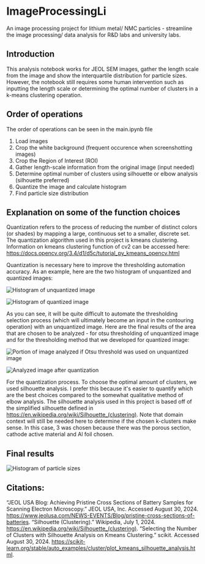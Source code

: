 # ImageProcessingLi
An image processing project for lithium metal/ NMC particles - streamline the image processing/ data analysis for R&D labs and university labs.


## Introduction

This analysis notebook works for JEOL SEM images, gather the length scale from the image and show the interquartile distribution for particle sizes. However, the notebook still requires some human intervention such as inputting the length scale or determining the optimal number of clusters in a k-means clustering operation. 


## Order of operations
The order of operations can be seen in the main.ipynb file
1. Load images
2. Crop the white background (frequent occurence when screenshotting images)
3. Crop the Region of Interest (ROI)
4. Gather length-scale information from the original image (input needed)
5. Determine optimal number of clusters using silhouette or elbow analysis (silhouette preferred)
6. Quantize the image and calculate histogram
7. Find particle size distribution

## Explanation on some of the function choices

Quantization refers to the process of reducing the number of distinct colors (or shades) by mapping a large, continuous set to a smaller, discrete set. The quantization algorithm used in this project is kmeans clustering. Information on kmeans clustering function of cv2 can be accessed here: https://docs.opencv.org/3.4/d1/d5c/tutorial_py_kmeans_opencv.html

Quantization is necessary here to improve the thresholding automation accuracy. As an example, here are the two histogram of unquantized and quantized images:

![Histogram of unquantized image](https://github.com/user-attachments/assets/8d132be6-b5d9-4730-915d-6b2c86c97fc4)

![Histogram of quantized image](https://github.com/user-attachments/assets/0a573578-8628-4658-84ab-19dc3a131463)


As you can see, it will be quite difficult to automate the thresholding selection process (which will ultimately become an input in the contouring operation) with an unquantized image. Here are the final results of the area that are chosen to be analyzed - for otsu thresholding of unquantized image and for the thresholding method that we developed for quantized image:

![Portion of image analyzed if Otsu threshold was used on unquantized image](https://github.com/user-attachments/assets/8bb81ede-9d15-4068-be22-bc632ef0d7f5)

![Analyzed image after quantization](https://github.com/user-attachments/assets/95accf0a-3dd5-4238-8f90-5498cdb9fba2)

For the quantization process. To choose the optimal amount of clusters, we used silhouette analysis. I prefer this because it's easier to quantify which are the best choices compared to the somewhat qualitative method of elbow analysis. The silhouette analysis used in this project is based off of the simplified silhouette defined in https://en.wikipedia.org/wiki/Silhouette_(clustering). Note that domain context will still be needed here to determine if the chosen k-clusters make sense. In this case, 3 was chosen because there was the porous section, cathode active material and Al foil chosen. 


## Final results

![Histogram of particle sizes](https://github.com/user-attachments/assets/d0445ef1-a7e8-4cc2-9cdd-3ff0934c86f7)

## Citations:

“JEOL USA Blog: Achieving Pristine Cross Sections of Battery Samples for Scanning Electron Microscopy.” JEOL USA, Inc. Accessed August 30, 2024. https://www.jeolusa.com/NEWS-EVENTS/Blog/pristine-cross-sections-of-batteries. 
“Silhouette (Clustering).” Wikipedia, July 1, 2024. https://en.wikipedia.org/wiki/Silhouette_(clustering). 
“Selecting the Number of Clusters with Silhouette Analysis on Kmeans Clustering.” scikit. Accessed August 30, 2024. https://scikit-learn.org/stable/auto_examples/cluster/plot_kmeans_silhouette_analysis.html. 

